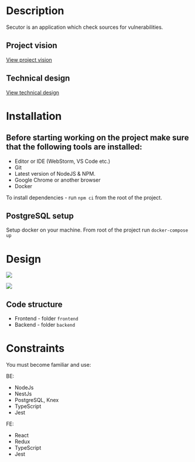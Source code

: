 # Description
Secutor is an application which check sources for vulnerabilities.

## Project vision

[View project vision](./documentation/projectVision.md)

## Technical design

[View technical design](./documentation/technicalDesign.md)

# Installation

## Before starting working on the project make sure that the following tools are installed:

- Editor or IDE (WebStorm, VS Code etc.)
- Git
- Latest version of NodeJS & NPM. 
- Google Chrome or another browser
- Docker

To install dependencies - run `npm ci` from the root of the project.

## PostgreSQL setup

Setup docker on your machine. From root of the project run `docker-compose up`

# Design
[![](https://img.shields.io/badge/source-Mockups-blue?style=flat)](https://app.diagrams.net/#G1Qa8S79O_7_CO5VL7uOu4JMFYdSXDtpg6)

[![](https://img.shields.io/badge/source-UML_diagrams-yellow?style=flat)](https://app.diagrams.net/#G1Qa8S79O_7_CO5VL7uOu4JMFYdSXDtpg6)

## Code structure

- Frontend - folder `frontend`
- Backend - folder `backend`

# Constraints

You must become familiar and use:

BE:

- NodeJs
- NestJs
- PostgreSQL, Knex
- TypeScript
- Jest

FE:

- React
- Redux
- TypeScript
- Jest
